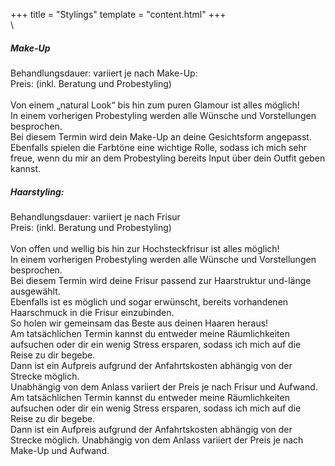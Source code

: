 +++
title = "Stylings"
template = "content.html"
+++
\
\
<div class="p-5">
<h5 class="font-bold">Make-Up</h5>
Behandlungsdauer: variiert je nach Make-Up:<br/>
Preis: (inkl. Beratung und Probestyling)<br/>
<br/>
Von einem „natural Look“ bis hin zum puren Glamour ist alles möglich!<br/>
In einem vorherigen Probestyling werden alle Wünsche und Vorstellungen besprochen.<br/>
Bei diesem Termin wird dein Make-Up an deine Gesichtsform angepasst.<br/>
Ebenfalls spielen die Farbtöne eine wichtige Rolle, sodass ich mich sehr freue, wenn du mir an dem Probestyling bereits Input über dein Outfit geben kannst.
</div>

<div class="bg-price1 flex flex-col md:flex-row relative ">
    <div class="flex-1 justify-between p-4 leading-normal">
        <h5 class="font-bold">Haarstyling:</h5>
        Behandlungsdauer: variiert je nach Frisur<br/>
        Preis: (inkl. Beratung und Probestyling)<br/>
        <br/>
        Von offen und wellig bis hin zur Hochsteckfrisur ist alles möglich!<br/>
        In einem vorherigen Probestyling werden alle Wünsche und Vorstellungen besprochen.<br/>
        Bei diesem Termin wird deine Frisur passend zur Haarstruktur und-länge ausgewählt.<br/>
        Ebenfalls ist es möglich und sogar erwünscht, bereits vorhandenen Haarschmuck in die Frisur einzubinden.<br/>
        So holen wir gemeinsam das Beste aus deinen Haaren heraus!<br/>
        Am tatsächlichen Termin kannst du entweder meine Räumlichkeiten aufsuchen oder dir ein wenig Stress ersparen, sodass ich mich auf die Reise zu dir begebe.<br/>
Dann ist ein Aufpreis aufgrund der Anfahrtskosten abhängig von der Strecke möglich.<br/>
Unabhängig von dem Anlass variiert der Preis je nach Frisur und Aufwand.
    </div>
    <div class="relative md:w-1/5">
        <img class="w-full" src="/img/styling.jpg" alt="">
    </div>
</div>

<div class="p-5">
Am tatsächlichen Termin kannst du entweder meine Räumlichkeiten aufsuchen oder dir ein wenig Stress ersparen, sodass ich mich auf die Reise zu dir begebe.<br/>
Dann ist ein Aufpreis aufgrund der Anfahrtskosten abhängig von der Strecke möglich. Unabhängig von dem Anlass variiert der Preis je nach Make-Up und Aufwand.
</div>
